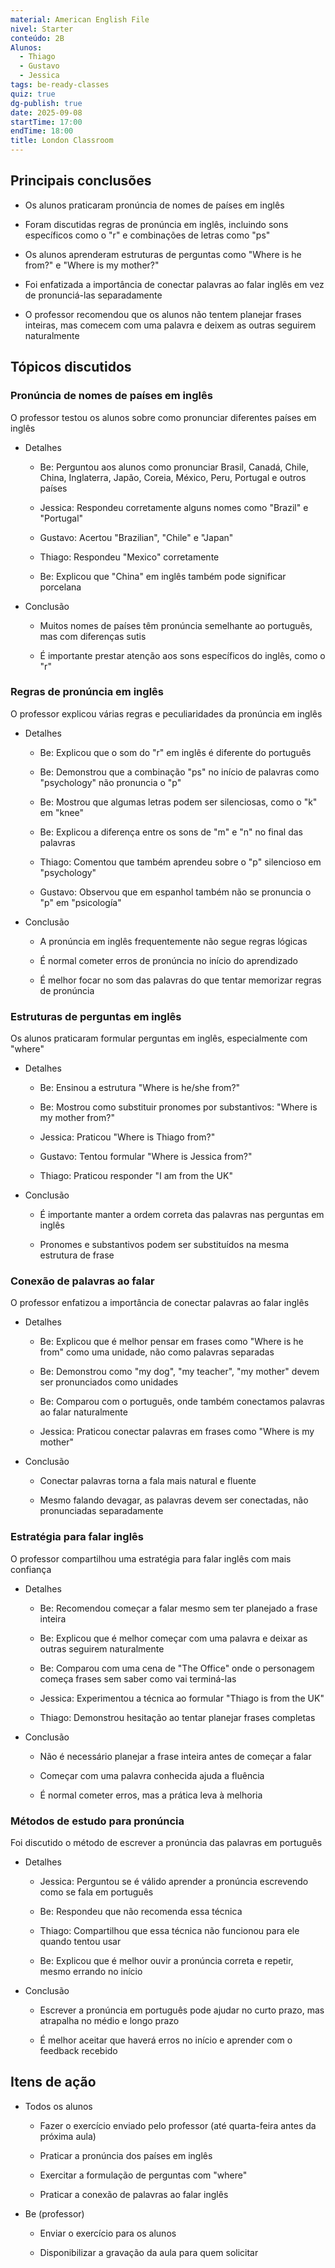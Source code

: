 ```yaml
---
material: American English File
nivel: Starter
conteúdo: 2B
Alunos:
  - Thiago
  - Gustavo
  - Jessica
tags: be-ready-classes
quiz: true
dg-publish: true
date: 2025-09-08
startTime: 17:00
endTime: 18:00
title: London Classroom
---
```

## Principais conclusões

- Os alunos praticaram pronúncia de nomes de países em inglês
    
- Foram discutidas regras de pronúncia em inglês, incluindo sons específicos como o "r" e combinações de letras como "ps"
    
- Os alunos aprenderam estruturas de perguntas como "Where is he from?" e "Where is my mother?"
    
- Foi enfatizada a importância de conectar palavras ao falar inglês em vez de pronunciá-las separadamente
    
- O professor recomendou que os alunos não tentem planejar frases inteiras, mas comecem com uma palavra e deixem as outras seguirem naturalmente
    

## Tópicos discutidos

### Pronúncia de nomes de países em inglês

O professor testou os alunos sobre como pronunciar diferentes países em inglês

- Detalhes
    
    - Be: Perguntou aos alunos como pronunciar Brasil, Canadá, Chile, China, Inglaterra, Japão, Coreia, México, Peru, Portugal e outros países
        
    - Jessica: Respondeu corretamente alguns nomes como "Brazil" e "Portugal"
        
    - Gustavo: Acertou "Brazilian", "Chile" e "Japan"
        
    - Thiago: Respondeu "Mexico" corretamente
        
    - Be: Explicou que "China" em inglês também pode significar porcelana
        
- Conclusão
    
    - Muitos nomes de países têm pronúncia semelhante ao português, mas com diferenças sutis
        
    - É importante prestar atenção aos sons específicos do inglês, como o "r"
        

### Regras de pronúncia em inglês

O professor explicou várias regras e peculiaridades da pronúncia em inglês

- Detalhes
    
    - Be: Explicou que o som do "r" em inglês é diferente do português
        
    - Be: Demonstrou que a combinação "ps" no início de palavras como "psychology" não pronuncia o "p"
        
    - Be: Mostrou que algumas letras podem ser silenciosas, como o "k" em "knee"
        
    - Be: Explicou a diferença entre os sons de "m" e "n" no final das palavras
        
    - Thiago: Comentou que também aprendeu sobre o "p" silencioso em "psychology"
        
    - Gustavo: Observou que em espanhol também não se pronuncia o "p" em "psicología"
        
- Conclusão
    
    - A pronúncia em inglês frequentemente não segue regras lógicas
        
    - É normal cometer erros de pronúncia no início do aprendizado
        
    - É melhor focar no som das palavras do que tentar memorizar regras de pronúncia
        

### Estruturas de perguntas em inglês

Os alunos praticaram formular perguntas em inglês, especialmente com "where"

- Detalhes
    
    - Be: Ensinou a estrutura "Where is he/she from?"
        
    - Be: Mostrou como substituir pronomes por substantivos: "Where is my mother from?"
        
    - Jessica: Praticou "Where is Thiago from?"
        
    - Gustavo: Tentou formular "Where is Jessica from?"
        
    - Thiago: Praticou responder "I am from the UK"
        
- Conclusão
    
    - É importante manter a ordem correta das palavras nas perguntas em inglês
        
    - Pronomes e substantivos podem ser substituídos na mesma estrutura de frase
        

### Conexão de palavras ao falar

O professor enfatizou a importância de conectar palavras ao falar inglês

- Detalhes
    
    - Be: Explicou que é melhor pensar em frases como "Where is he from" como uma unidade, não como palavras separadas
        
    - Be: Demonstrou como "my dog", "my teacher", "my mother" devem ser pronunciados como unidades
        
    - Be: Comparou com o português, onde também conectamos palavras ao falar naturalmente
        
    - Jessica: Praticou conectar palavras em frases como "Where is my mother"
        
- Conclusão
    
    - Conectar palavras torna a fala mais natural e fluente
        
    - Mesmo falando devagar, as palavras devem ser conectadas, não pronunciadas separadamente
        

### Estratégia para falar inglês

O professor compartilhou uma estratégia para falar inglês com mais confiança

- Detalhes
    
    - Be: Recomendou começar a falar mesmo sem ter planejado a frase inteira
        
    - Be: Explicou que é melhor começar com uma palavra e deixar as outras seguirem naturalmente
        
    - Be: Comparou com uma cena de "The Office" onde o personagem começa frases sem saber como vai terminá-las
        
    - Jessica: Experimentou a técnica ao formular "Thiago is from the UK"
        
    - Thiago: Demonstrou hesitação ao tentar planejar frases completas
        
- Conclusão
    
    - Não é necessário planejar a frase inteira antes de começar a falar
        
    - Começar com uma palavra conhecida ajuda a fluência
        
    - É normal cometer erros, mas a prática leva à melhoria
        

### Métodos de estudo para pronúncia

Foi discutido o método de escrever a pronúncia das palavras em português

- Detalhes
    
    - Jessica: Perguntou se é válido aprender a pronúncia escrevendo como se fala em português
        
    - Be: Respondeu que não recomenda essa técnica
        
    - Thiago: Compartilhou que essa técnica não funcionou para ele quando tentou usar
        
    - Be: Explicou que é melhor ouvir a pronúncia correta e repetir, mesmo errando no início
        
- Conclusão
    
    - Escrever a pronúncia em português pode ajudar no curto prazo, mas atrapalha no médio e longo prazo
        
    - É melhor aceitar que haverá erros no início e aprender com o feedback recebido
        

## Itens de ação

- Todos os alunos
    
    - Fazer o exercício enviado pelo professor (até quarta-feira antes da próxima aula)
        
    - Praticar a pronúncia dos países em inglês
        
    - Exercitar a formulação de perguntas com "where"
        
    - Praticar a conexão de palavras ao falar inglês
        
- Be (professor)
    
    - Enviar o exercício para os alunos
        
    - Disponibilizar a gravação da aula para quem solicitar